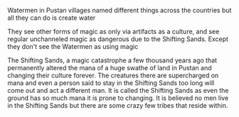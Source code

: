 Watermen in Pustan villages named different things across the countries but all they can do is create water

They see other forms of magic as only via artifacts as a culture, and see regular unchanneled magic as dangerous due to the Shifting Sands. Except they don't see the Watermen as using magic

The Shifting Sands, a magic catastrophe a few thousand years ago that permanently altered the mana of a huge swathe of land in Pustan and changing their culture forever. The creatures there are supercharged on mana and even a person said to stay in the Shifting Sands too long will come out and act a different man. It is called the Shifting Sands as even the ground has so much mana it is prone to changing. It is believed no men live in the Shifting Sands but there are some crazy few tribes that reside within.